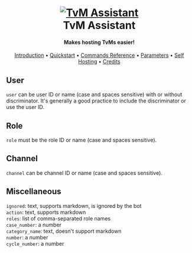 <h1 align="center">
  <br>
  <a href="https://ariusx7.github.io/tvm-assistant/">
  <img src="https://i.imgur.com/v9WAfJi.jpg" alt="TvM Assistant">
  <br>
  </a>
  TvM Assistant
  <br>
</h1>

<h4 align="center">Makes hosting TvMs easier!</h4>

<p align="center">
  <a href="index#introduction">Introduction</a>
  •
  <a href="quickstart">Quickstart</a>
  •
  <a href="commands-reference">Commands Reference</a>
  •
  <a href="parameters">Parameters</a>
  •
  <a href="index#self-hosting">Self Hosting</a>
  •
  <a href="index#credits">Credits</a>
</p>

## User

`user` can be user ID or name (case and spaces sensitive) with or without discriminator. It's generally a good practice to include the discriminator or use the user ID.

## Role

`role` must be the role ID or name (case and spaces sensitive).

## Channel

`channel` can be channel ID or name (case and spaces sensitive).

## Miscellaneous

`ignored`: text, supports markdown, is ignored by the bot  
`action`: text, supports markdown  
`roles`: list of comma-separated role names  
`case_number`: a number  
`category_name`: text, doesn't support markdown  
`number`: a number  
`cycle_number`: a number  
